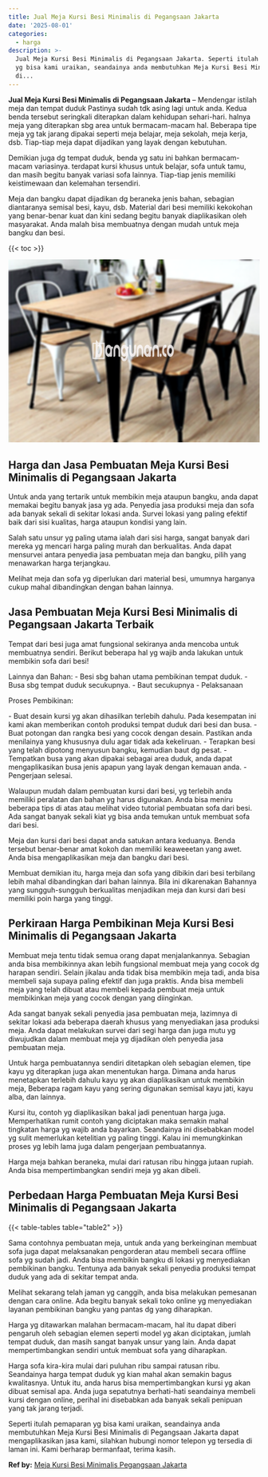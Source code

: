 ```yaml
---
title: Jual Meja Kursi Besi Minimalis di Pegangsaan Jakarta
date: '2025-08-01'
categories:
  - harga
description: >-
  Jual Meja Kursi Besi Minimalis di Pegangsaan Jakarta. Seperti itulah pemaparan
  yg bisa kami uraikan, seandainya anda membutuhkan Meja Kursi Besi Minimalis
  di...
---
```


**Jual Meja Kursi Besi Minimalis di Pegangsaan Jakarta** – Mendengar istilah meja dan tempat duduk Pastinya sudah tdk asing lagi untuk anda. Kedua benda tersebut seringkali diterapkan dalam kehidupan sehari-hari. halnya meja yang diterapkan sbg area untuk bermacam-macam hal. Beberapa tipe meja yg tak jarang dipakai seperti meja belajar, meja sekolah, meja kerja, dsb. Tiap-tiap meja dapat dijadikan yang layak dengan kebutuhan.

Demikian juga dg tempat duduk, benda yg satu ini bahkan bermacam-macam variasinya. terdapat kursi khusus untuk belajar, sofa untuk tamu, dan masih begitu banyak variasi sofa lainnya. Tiap-tiap jenis memiliki keistimewaan dan kelemahan tersendiri.

Meja dan bangku dapat dijadikan dg beraneka jenis bahan, sebagian diantaranya semisal besi, kayu, dsb. Material dari besi memiliki kekokohan yang benar-benar kuat dan kini sedang begitu banyak diaplikasikan oleh masyarakat. Anda malah bisa membuatnya dengan mudah untuk meja bangku dan besi.

{{< toc >}}

![Jual Meja Kursi Besi Minimalis di Pegangsaan Jakarta](/images/jual-meja-besi-murah25.png)

## Harga dan Jasa Pembuatan Meja Kursi Besi Minimalis di Pegangsaan Jakarta

Untuk anda yang tertarik untuk membikin meja ataupun bangku, anda dapat memakai begitu banyak jasa yg ada. Penyedia jasa produksi meja dan sofa ada banyak sekali di sekitar lokasi anda. Survei lokasi yang paling efektif baik dari sisi kualitas, harga ataupun kondisi yang lain.

Salah satu unsur yg paling utama ialah dari sisi harga, sangat banyak dari mereka yg mencari harga paling murah dan berkualitas. Anda dapat mensurvei antara penyedia jasa pembuatan meja dan bangku, pilih yang menawarkan harga terjangkau.

Melihat meja dan sofa yg diperlukan dari material besi, umumnya harganya cukup mahal dibandingkan dengan bahan lainnya.

## Jasa Pembuatan Meja Kursi Besi Minimalis di Pegangsaan Jakarta Terbaik

Tempat dari besi juga amat fungsional sekiranya anda mencoba untuk membuatnya sendiri. Berikut beberapa hal yg wajib anda lakukan untuk membikin sofa dari besi!

Lainnya dan Bahan: - Besi sbg bahan utama pembikinan tempat duduk. - Busa sbg tempat duduk secukupnya. - Baut secukupnya - Pelaksanaan

Proses Pembikinan:

\- Buat desain kursi yg akan dihasilkan terlebih dahulu. Pada kesempatan ini kami akan memberikan contoh produksi tempat duduk dari besi dan busa. - Buat potongan dan rangka besi yang cocok dengan desain. Pastikan anda menilainya yang khususnya dulu agar tidak ada kekeliruan. - Terapkan besi yang telah dipotong menyusun bangku, kemudian baut dg pesat. - Tempatkan busa yang akan dipakai sebagai area duduk, anda dapat mengaplikasikan busa jenis apapun yang layak dengan kemauan anda. - Pengerjaan selesai.

Walaupun mudah dalam pembuatan kursi dari besi, yg terlebih anda memiliki peralatan dan bahan yg harus digunakan. Anda bisa meniru beberapa tips di atas atau melihat video tutorial pembuatan sofa dari besi. Ada sangat banyak sekali kiat yg bisa anda temukan untuk membuat sofa dari besi.

Meja dan kursi dari besi dapat anda satukan antara keduanya. Benda tersebut benar-benar amat kokoh dan memiliki keaweeetan yang awet. Anda bisa mengaplikasikan meja dan bangku dari besi.

Membuat demikian itu, harga meja dan sofa yang dibikin dari besi terbilang lebih mahal dibandingkan dari bahan lainnya. Bila ini dikarenakan Bahannya yang sungguh-sungguh berkualitas menjadikan meja dan kursi dari besi memiliki poin harga yang tinggi.

## Perkiraan Harga Pembikinan Meja Kursi Besi Minimalis di Pegangsaan Jakarta

Membuat meja tentu tidak semua orang dapat menjalankannya. Sebagian anda bisa membikinnya akan lebih fungsional membuat meja yang cocok dg harapan sendiri. Selain jikalau anda tidak bisa membikin meja tadi, anda bisa membeli saja supaya paling efektif dan juga praktis. Anda bisa membeli meja yang telah dibuat atau membeli kepada pembuat meja untuk membikinkan meja yang cocok dengan yang diinginkan.

Ada sangat banyak sekali penyedia jasa pembuatan meja, lazimnya di sekitar lokasi ada beberapa daerah khusus yang menyediakan jasa produksi meja. Anda dapat melakukan survei dari segi harga dan juga mutu yg diwujudkan dalam membuat meja yg dijadikan oleh penyedia jasa pembuatan meja.

Untuk harga pembuatannya sendiri ditetapkan oleh sebagian elemen, tipe kayu yg diterapkan juga akan menentukan harga. Dimana anda harus menetapkan terlebih dahulu kayu yg akan diaplikasikan untuk membikin meja, Beberapa ragam kayu yang sering digunakan semisal kayu jati, kayu alba, dan lainnya.

Kursi itu, contoh yg diaplikasikan bakal jadi penentuan harga juga. Memperhatikan rumit contoh yang diciptakan maka semakin mahal tingkatan harga yg wajib anda bayarkan. Seandainya ini disebabkan model yg sulit memerlukan ketelitian yg paling tinggi. Kalau ini memungkinkan proses yg lebih lama juga dalam pengerjaan pembuatannya.

Harga meja bahkan beraneka, mulai dari ratusan ribu hingga jutaan rupiah. Anda bisa mempertimbangkan sendiri meja yg akan dibeli.

## Perbedaan Harga Pembuatan Meja Kursi Besi Minimalis di Pegangsaan Jakarta

{{< table-tables table="table2" >}}

Sama contohnya pembuatan meja, untuk anda yang berkeinginan membuat sofa juga dapat melaksanakan pengorderan atau membeli secara offline sofa yg sudah jadi. Anda bisa membikin bangku di lokasi yg menyediakan pembikinan bangku. Tentunya ada banyak sekali penyedia produksi tempat duduk yang ada di sekitar tempat anda.

Melihat sekarang telah jaman yg canggih, anda bisa melakukan pemesanan dengan cara online. Ada begitu banyak sekali toko online yg menyediakan layanan pembikinan bangku yang pantas dg yang diharapkan.

Harga yg ditawarkan malahan bermacam-macam, hal itu dapat diberi pengaruh oleh sebagian elemen seperti model yg akan diciptakan, jumlah tempat duduk, dan masih sangat banyak unsur yang lain. Anda dapat mempertimbangkan sendiri untuk membuat sofa yang diharapkan.

Harga sofa kira-kira mulai dari puluhan ribu sampai ratusan ribu. Seandainya harga tempat duduk yg kian mahal akan semakin bagus kwalitasnya. Untuk itu, anda harus bisa mempertimbangkan kursi yg akan dibuat semisal apa. Anda juga sepatutnya berhati-hati seandainya membeli kursi dengan online, perihal ini disebabkan ada banyak sekali penipuan yang tak jarang terjadi.

Seperti itulah pemaparan yg bisa kami uraikan, seandainya anda membutuhkan Meja Kursi Besi Minimalis di Pegangsaan Jakarta dapat mengaplikasikan jasa kami, silahkan hubungi nomor telepon yg tersedia di laman ini. Kami berharap bermanfaat, terima kasih.

**Ref by:** [Meja Kursi Besi Minimalis Pegangsaan Jakarta](https://id.wikipedia.org/wiki/Meja)
